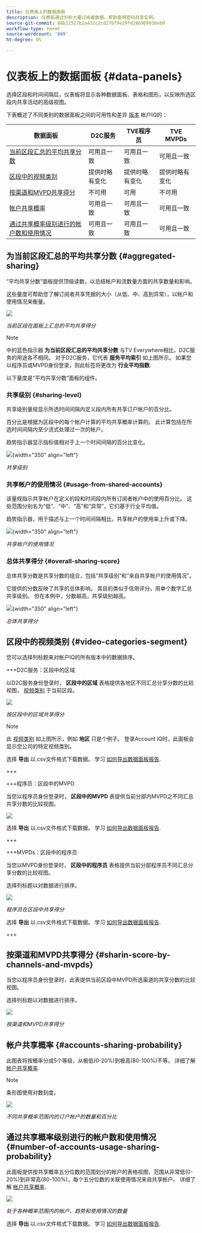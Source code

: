 ```yaml
---
title: 仪表板上的数据面板
description: 仪表板通过分析大量订阅者数据，帮助查明密码共享实例。
source-git-commit: 88b11527b2a432c2cd27bf9e29fd286969036eb0
workflow-type: tm+mt
source-wordcount: '889'
ht-degree: 0%

---
```


# 仪表板上的数据面板 {#data-panels}

选择区段和时间间隔后，仪表板将显示各种数据面板、表格和图形，以反映所选区段内共享活动的高级视图。

下表概述了不同类别的数据面板之间的可用性和差异 [版本](/help/accountiq/versions-aiq.md) 帐户IQ的：

| 数据面板 | D2C服务 | TVE程序员 | TVE MVPDs |
|---|---|---|---|
| [当前区段汇总的平均共享分数](#aggregated-sharing) | 可用且一致 | 可用且一致 | 可用且一致 |
| [区段中的视频类别](#video-categories-segment) | 提供时略有变化 | 提供时略有变化 | 提供时略有变化 |
| [按渠道和MVPD共享得分](#sharin-score-by-channels-and-mvpds) | 不可用 | 可用 | 不可用 |
| [帐户共享概率](#accounts-sharing-probability) | 可用且一致 | 可用且一致 | 可用且一致 |
| [通过共享概率级别进行的帐户数和使用情况](#number-of-accounts-usage-sharing-probability) | 可用且一致 | 可用且一致 | 可用且一致 |


## 为当前区段汇总的平均共享分数 {#aggregated-sharing}

“平均共享分数”面板提供顶级读数，以总结帐户和流数量方面的共享数量和影响。

这些量度可帮助您了解订阅者共享凭据的大小（从低、中、高到异常），以帐户和使用情况来衡量。

![](assets/aggregate-sharing-score.png)


*当前区段在面板上汇总的平均共享得分*

>[!NOTE]
>
> 中的蓝色指示器 **为当前区段汇总的平均共享分数** 与TV Everywhere相比，D2C服务的用途各不相同。 对于D2C服务，它代表 **服务平均索引** 如上图所示。 如果您以程序员或MVPD身份登录，则此标签将更改为 **行业平均指数**.

以下量度是“平均共享分数”面板的组件。

### 共享级别 {#sharing-level}

共享级别量规显示所选时间间隔内定义段内所有共享订户帐户的百分比。

百分比是根据为区段中的每个帐户计算的平均共享概率计算的。 此计算包括在所选时间间隔内至少流式处理过一次的帐户。

趋势指示器显示指标值相对于上一个时间间隔的百分比变化。

![](assets/sharing-level.png){width="350" align="left"}


*共享级别*

### 共享帐户的使用情况 {#usage-from-shared-accounts}

该量规指示共享帐户在定义的段和时间段内所有订阅者帐户中的使用百分比。 这些范围分别名为“低”、“中”、“高”和“异常”，它们基于行业平均值。

趋势指示器，用于描述与上一个时间间隔相比，共享帐户的使用率上升或下降。

![](assets/usage-4mshared-accounts.png){width="350" align="left"}


*共享帐户的使用情况*

### 总体共享得分 {#overall-sharing-score}

总体共享分数是共享分数的组合，包括“共享级别”和“来自共享帐户的使用情况”。

它提供的分数反映了共享的总体影响。 其目的类似于信用评分，用单个数字汇总共享级别。 但在本例中，分数越高，共享级别越高。

![](assets/overall-sharing-score.png){width="350" align="left"}


*总体共享得分*

## 区段中的视频类别 {#video-categories-segment}

您可以选择列标题来对帐户IQ的所有版本中的数据排序。

+++D2C服务：区段中的区域

以D2C服务身份登录时， **区段中的区域** 表格提供各地区不同汇总分享分数的比较视图， [视频类别](/help/accountiq/product-concepts.md#video-category-def) 于当前区段。

![](assets/sharing-scores-by-regions-in-segment.png)

*按区段中的区域共享得分*

>[!NOTE]
>
> 此 [视频类别](product-concepts.md#video-category-def)  如上图所示，例如 **地区** 只是个例子。 登录Account IQ时，此面板会显示您公司的特定视频类别。

选择 **导出** 以.csv文件格式下载数据。 学习 [如何导出数据面板报告](/help/accountiq/export-reports.md).

+++

+++程序员：区段中的MVPD

当您以程序员身份登录时， **区段中的MVPD** 表提供当前分部内MVPD之不同汇总共享分数的比较视图。

![](assets/sharing-scores-by-mvpds-in-segment.png)

选择 **导出** 以.csv文件格式下载数据。 学习 [如何导出数据面板报告](/help/accountiq/export-reports.md).

+++

+++MVPDs：区段中的程序员

当您以MVPD身份登录时， **区段中的程序员** 表格提供当前分部程序员不同汇总分享分数的比较视图。

选择列标题以对数据进行排序。

![](assets/sharing-scores-by-programmers-in-segment.png)

*程序员在区段中共享得分*

选择 **导出** 以.csv文件格式下载数据。 学习 [如何导出数据面板报告](/help/accountiq/export-reports.md).

+++

## 按渠道和MVPD共享得分  {#sharin-score-by-channels-and-mvpds}

当您以程序员身份登录时，此表提供当前区段中MVPD所选渠道的共享分数的比较视图。

选择列标题以对数据进行排序。

![](assets/sharing-scores-by-channels-mvpds.png)


*按渠道和MVPD共享得分*

## 帐户共享概率 {#accounts-sharing-probability}

此图表将按概率分成5个等级，从极低(0-20%)到极高(80-100%)不等。 详细了解 [帐户共享概率](#accounts-sharing-probability).

>[!NOTE]
>
>条形图使用对数刻度。


![](assets/dashboard-ac-sharing-prob.png)


*不同共享概率范围内的订户帐户的数量和百分比*


## 通过共享概率级别进行的帐户数和使用情况 {#number-of-accounts-usage-sharing-probability}

此面板提供按共享概率五分位数的范围划分的帐户的表格视图，范围从非常低(0-20%)到非常高(80-100%)，每个五分位数的关联使用情况来自共享帐户。 详细了解 [帐户共享概率](#accounts-sharing-probability).

![](assets/no-acc-usage-prob-level.png)

*处于各种概率范围内的帐户、趋势和使用情况的数量*

选择 **导出** 以.csv文件格式下载数据。 学习 [如何导出数据面板报告](/help/accountiq/export-reports.md).


